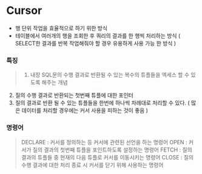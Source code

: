 # Cursor
- 행 단위 작업을 효율적으로 하기 위한 방식
- 테이블에서 여러개의 행을 조회한 후 쿼리의 결과를 한 행씩 처리하는 방식
  ( SELECT한 결과를 반복 작업해줘야 할 경우 유용하게 사용 가능 한 방식 )

### 특징
> 1. 내장 SQL문의 수행 결과로 반환될 수 있는 복수의 튜플들을 엑세스 할 수 있도록 해주는 개념
2. 질의 수행 결과로 반환되는 첫번째 튜플에 대한 포인터
3. 질의 결과로 반환 될 수 있는 튜플들을 한번에 하나씩 차례대로 처리할 수 있다.
   ( 많은 데이터를 처리할 경우에는 커서 사용을 피하는 것이 좋음 )
   
### 명령어
> DECLARE : 커서를 정의하는 등 커서에 관련된 선언을 하는 명령어
OPEN : 커서가 질의 결과의 첫번째 튜플을 포인트하도록 설정하는 명령어
FETCH : 질의 결과의 튜플들 중 현재의 다음 튜플로 커서를 이동시키는 명령어
CLOSE : 질의 수행 결과에 대한 처리 종료 시 커서를 닫기 위해 사용하는 명령어

